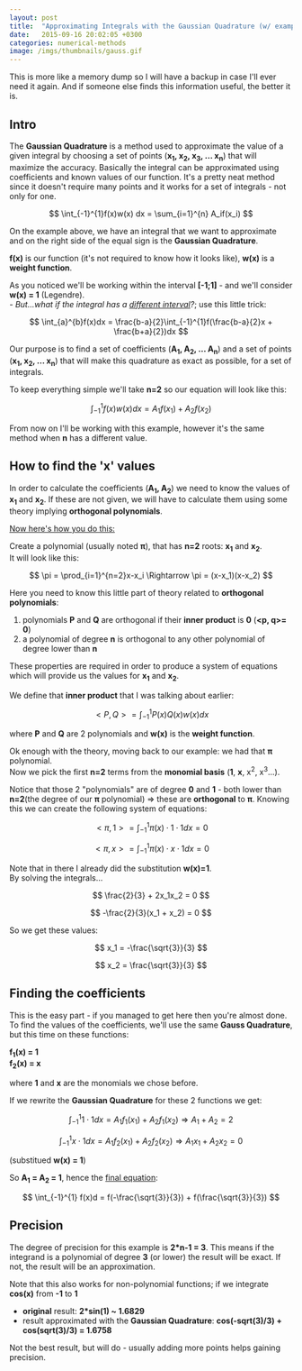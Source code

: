 ```yaml
---
layout: post
title:  "Approximating Integrals with the Gaussian Quadrature (w/ example)"
date:   2015-09-16 20:02:05 +0300
categories: numerical-methods
image: /imgs/thumbnails/gauss.gif
---
```


This is more like a memory dump so I will have a backup in case I'll ever need it again. And if someone else finds this information useful, the better it is.

## Intro

The **Gaussian Quadrature** is a method used to approximate the value of a given integral by choosing a set of points (**x<sub>1</sub>, x<sub>2</sub>, x<sub>3</sub>, ... x<sub>n</sub>**) that will maximize the accuracy. Basically the integral can be approximated using coefficients and known values of our function. It's a pretty neat method since it doesn't require many points and it works for a set of integrals - not only for one.

$$ \int_{-1}^{1}f(x)w(x) dx = \sum_{i=1}^{n} A_if(x_i) $$

On the example above, we have an integral that we want to approximate and on the right side of the equal sign is the **Gaussian Quadrature**.

**f(x)** is our function (it's not required to know how it looks like), **w(x)** is a **weight function**.

As you noticed we'll be working within the interval **[-1;1]** - and we'll consider **w(x) = 1** (Legendre).  
_- But...what if the integral has a <u>different interval</u>?_; use this little trick:

$$ \int_{a}^{b}f(x)dx = \frac{b-a}{2}\int_{-1}^{1}f(\frac{b-a}{2}x + \frac{b+a}{2})dx $$

Our purpose is to find a set of coefficients (**A<sub>1</sub>, A<sub>2</sub>, ... A<sub>n</sub>**) and a set of points (**x<sub>1</sub>, x<sub>2</sub>, ... x<sub>n</sub>**) that will make this quadrature as exact as possible, for a set of integrals.

To keep everything simple we'll take **n=2** so our equation will look like this:

$$ \int_{-1}^{1}f(x)w(x)dx = A_1f(x_1) + A_2f(x_2) $$

From now on I'll be working with this example, however it's the same method when **n** has a different value.

## How to find the 'x' values

In order to calculate the coefficients (**A<sub>1</sub>, A<sub>2</sub>**) we need to know the values of **x<sub>1</sub>** and **x<sub>2</sub>**. If these are not given, we will have to calculate them using some theory implying **orthogonal polynomials**.

<u>Now here's how you do this:</u>

Create a polynomial (usually noted **π**), that has **n=2** roots: **x<sub>1</sub>** and **x<sub>2</sub>**.  
It will look like this:

$$ \pi = \prod_{i=1}^{n=2}x-x_i \Rightarrow \pi = (x-x_1)(x-x_2) $$

Here you need to know this little part of theory related to **orthogonal polynomials**:

1.  polynomials **P** and **Q** are orthogonal if their **inner product** is **0** (**&lt;p, q&gt;= 0**)
2.  a polynomial of degree **n** is orthogonal to any other polynomial of degree lower than **n**

These properties are required in order to produce a system of equations which will provide us the values for **x<sub>1</sub>** and **x<sub>2</sub>**.

We define that **inner product** that I was talking about earlier:

$$ <P,Q> = \int_{-1}^{1} P(x)Q(x)w(x)dx $$

where **P** and **Q** are 2 polynomials and **w(x)** is the **weight function**.

Ok enough with the theory, moving back to our example: we had that **π** polynomial.  
Now we pick the first **n=2** terms from the **monomial basis** (**1**, **x**, x<sup>2</sup>, x<sup>3</sup>...).

Notice that those 2 "polynomials" are of degree **0** and **1** - both lower than **n=2**(the degree of our **π** polynomial) => these are **orthogonal** to **π**. Knowing this we can create the following system of equations:

$$ <\pi,1> = \int_{-1}^{1} \pi(x)\cdot 1 \cdot 1dx = 0 $$

$$ <\pi,x> = \int_{-1}^{1} \pi(x)\cdot x \cdot 1dx = 0 $$

Note that in there I already did the substitution **w(x)=1**.  
By solving the integrals...

$$ \frac{2}{3} + 2x_1x_2 = 0 $$

$$ -\frac{2}{3}(x_1 + x_2) = 0 $$

So we get these values:

$$ x_1 = -\frac{\sqrt{3}}{3} $$

$$ x_2 = \frac{\sqrt{3}}{3} $$

## Finding the coefficients

This is the easy part - if you managed to get here then you're almost done.  
To find the values of the coefficients, we'll use the same **Gauss Quadrature**, but this time on these functions:

**f<sub>1</sub>(x) = 1  
f<sub>2</sub>(x) = x**

where **1** and **x** are the monomials we chose before.

If we rewrite the **Gaussian Quadrature** for these 2 functions we get:

$$ \int_{-1}^{1} 1 \cdot 1 dx = A_1f_1(x_1) + A_2f_1(x_2) \Rightarrow A_1+A_2 = 2 $$

$$ \int_{-1}^{1} x \cdot 1 dx = A_1f_2(x_1) + A_2f_2(x_2) \Rightarrow A_1x_1+A_2x_2 = 0 $$

(substitued **w(x) = 1**)

So **A<sub>1</sub> = A<sub>2</sub> = 1**, hence the <u>final equation</u>:

$$ \int_{-1}^{1} f(x)d = f(-\frac{\sqrt{3}}{3}) + f(\frac{\sqrt{3}}{3}) $$

## Precision

The degree of precision for this example is **2*n-1 = 3**. This means if the integrand is a polynomial of degree **3** (or lower) the result will be exact. If not, the result will be an approximation.

Note that this also works for non-polynomial functions; if we integrate **cos(x)** from **-1** to **1**

*   **original** result: **2*sin(1) ~ 1.6829**
*   result approximated with the **Gaussian Quadrature**: **cos(-sqrt(3)/3) + cos(sqrt(3)/3) = 1.6758**

Not the best result, but will do - usually adding more points helps gaining precision.